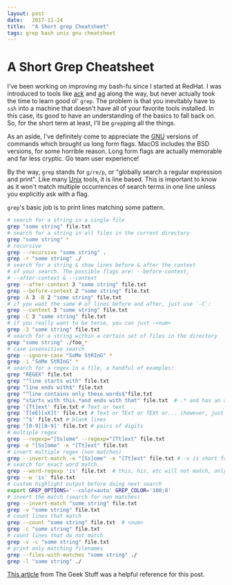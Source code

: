 ```yaml
---
layout: post
date:   2017-11-24
title:  "A Short grep Cheatsheet"
tags: grep bash unix gnu cheatsheet
---
```


# A Short Grep Cheatsheet

I've been working on improving my bash-fu since I started at RedHat. I was introduced to tools like [ack](https://beyondgrep.com/) and [ag](https://github.com/ggreer/the_silver_searcher) along the way, but never actually took the time to learn good ol' `grep`.  The problem is that you inevitably have to `ssh` into a machine that doesn't have all of your favorite tools installed.  In this case, its good to have an understanding of the basics to fall back on.  So, for the short term at least, I'll be `grep`ping all the things.

As an aside, I've definitely come to appreciate the [GNU](https://en.wikipedia.org/wiki/GNU) versions of commands which brought us long form flags.  MacOS includes the BSD versions, for some horrible reason.  Long form
flags are actually memorable and far less cryptic.  Go team user experience!

By the way, `grep` stands for `g/re/p`, or "globally search a
regular expression and print".  Like many [Unix](https://en.wikipedia.org/wiki/Unix-like) tools, it is
line based.  This is important to know as it won't match
multiple occurrences of search terms in one line unless you
explicitly ask with a flag.

`grep`'s basic job is to print lines matching some pattern.



```bash
# search for a string in a single file
grep "some string" file.txt
# search for a string in all files in the current directory  
grep "some string" *
# recursive
grep --recursive "some string" .
grep -r "some string" ./
# search for a string & show lines before & after the context
# of your search. The possible flags are: --before-context,
# --after-context & --context
grep --after-context 3 "some string" file.txt
grep --before-context 2 "some string" file.txt
grep -A 3 -B 2 "some string" file.txt
# if you want the same # of lines before and after, just use `-C`:
grep --context 3 "some string" file.txt
grep -C 3 "some string" file.txt
# if you really want to be terse, you can just -<num>
grep -3 "some string" file.txt
# search for a string within a certain set of files in the directory
grep "some string" ./foo_*
# case insensitive search
grep --ignore-case "SoMe StRInG" *
grep -i "SoMe StRInG" *
# search for a regex in a file, a handful of examples:
grep "REGEX" file.txt
grep "^line starts with" file.txt
grep "line ends with$" file.txt
grep "^line contains only these words$"file.txt
grep "starts with this.*and ends with that" file.txt  # .* and has an arbitrary gap in the middle
grep '[Tt]ext' file.txt # Text or text
grep 'T[eE][xX]t' file.txt # Text or TExt or TEXt or... (however, just consider -i unless reason to be picky)
grep '^$' file.txt # blank lines
grep '[0-9][0-9]' file.txt # pairs of digits
# multiple regex
grep --regexp="[Ss]ome" --regexp="[Tt]ext" file.txt
grep -e "[Ss]ome" -e "[Tt]ext" file.txt
# invert multiple regex (non matches)
grep --invert-match -e "[Ss]ome" -e "[Tt]ext" file.txt # -v is short for --invert-match
# search for exact word match.
grep --word-regexp 'is' file.txt  # this, his, etc will not match, only 'is'
grep --w 'is' file.txt
# custom highlight output before doing next search
export GREP_OPTIONS='--color=auto' GREP_COLOR='100;8'
# invert the match (search for non matches)
grep --invert-match "some string" file.txt
grep -v "some string" file.txt
# count lines that match
grep --count "some string" file.txt  # <num>
grep -c "some string" file.txt
# count lines that do not match
grep -v -c "some string" file.txt
# print only matching filenames
grep --files-with-matches "some string" ./
grep -l "some string" ./
```

[This article](http://www.thegeekstuff.com/2009/03/15-practical-unix-grep-command-examples/) from The Geek Stuff was a helpful reference for this post.
